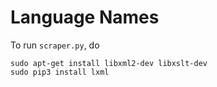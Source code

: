 Language Names
==============

To run `scraper.py`, do

    sudo apt-get install libxml2-dev libxslt-dev
    sudo pip3 install lxml
